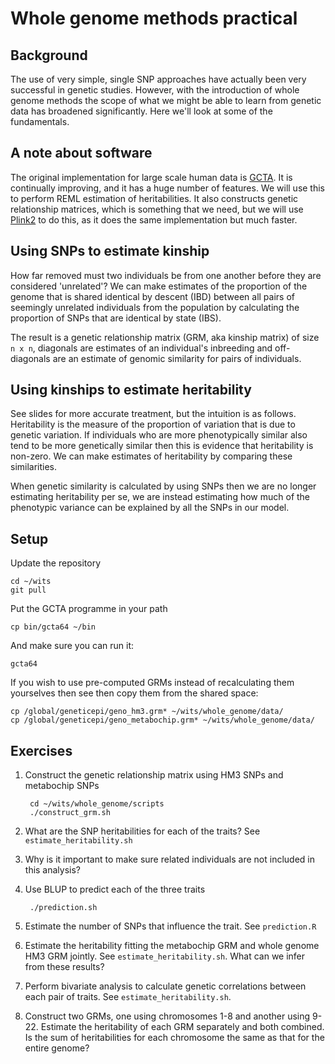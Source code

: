 Whole genome methods practical
==============================

## Background

The use of very simple, single SNP approaches have actually been very successful in genetic studies. However, with the introduction of whole genome methods the scope of what we might be able to learn from genetic data has broadened significantly. Here we'll look at some of the fundamentals.


## A note about software

The original implementation for large scale human data is [GCTA](http://www.complextraitgenomics.com/software/gcta/). It is continually improving, and it has a huge number of features. We will use this to perform REML estimation of heritabilities. It also constructs genetic relationship matrices, which is something that we need, but we will use [Plink2](https://www.cog-genomics.org/plink2/) to do this, as it does the same implementation but much faster.


## Using SNPs to estimate kinship

How far removed must two individuals be from one another before they are considered 'unrelated'? We can make estimates of the proportion of the genome that is shared identical by descent (IBD) between all pairs of seemingly unrelated individuals from the population by calculating the proportion of SNPs that are identical by state (IBS). 

The result is a genetic relationship matrix (GRM, aka kinship matrix) of size `n x n`, diagonals are estimates of an individual's inbreeding and off-diagonals are an estimate of genomic similarity for pairs of individuals.


## Using kinships to estimate heritability

See slides for more accurate treatment, but the intuition is as follows. Heritability is the measure of the proportion of variation that is due to genetic variation. If individuals who are more phenotypically similar also tend to be more genetically similar then this is evidence that heritability is non-zero. We can make estimates of heritability by comparing these similarities.

When genetic similarity is calculated by using SNPs then we are no longer estimating heritability per se, we are instead estimating how much of the phenotypic variance can be explained by all the SNPs in our model.

## Setup

Update the repository

    cd ~/wits
    git pull

Put the GCTA programme in your path

    cp bin/gcta64 ~/bin

And make sure you can run it:

    gcta64

If you wish to use pre-computed GRMs instead of recalculating them yourselves then see then copy them from the shared space:

    cp /global/geneticepi/geno_hm3.grm* ~/wits/whole_genome/data/
    cp /global/geneticepi/geno_metabochip.grm* ~/wits/whole_genome/data/

## Exercises

1. Construct the genetic relationship matrix using HM3 SNPs and metabochip SNPs

        cd ~/wits/whole_genome/scripts
        ./construct_grm.sh

2. What are the SNP heritabilities for each of the traits? See `estimate_heritability.sh`
3. Why is it important to make sure related individuals are not included in this analysis?
4. Use BLUP to predict each of the three traits

        ./prediction.sh

5. Estimate the number of SNPs that influence the trait. See `prediction.R`
6. Estimate the heritability fitting the metabochip GRM and whole genome HM3 GRM jointly. See `estimate_heritability.sh`. What can we infer from these results?
7. Perform bivariate analysis to calculate genetic correlations between each pair of traits. See `estimate_heritability.sh`.
8. Construct two GRMs, one using chromosomes 1-8 and another using 9-22. Estimate the heritability of each GRM separately and both combined. Is the sum of heritabilities for each chromosome the same as that for the entire genome?
